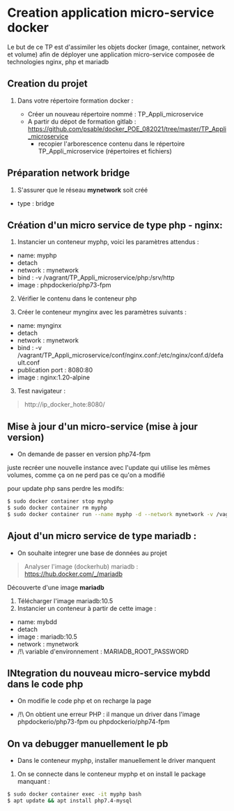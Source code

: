 # Creation application micro-service docker

Le but de ce TP est d'assimiler les objets docker (image, container, network et volume) afin de déployer une application micro-service composée de technologies nginx, php et mariadb

## Creation du projet

1) Dans votre répertoire formation docker :

    - Créer un nouveau répertoire nommé : TP_Appli_microservice
    - A partir du dépot de formation gitlab : https://github.com/psable/docker_POE_082021/tree/master/TP_Appli_microservice
        - recopier l'arborescence contenu dans le répertoire TP_Appli_microservice (répertoires et fichiers)

## Préparation network bridge

1) S'assurer que le réseau **mynetwork** soit créé
  - type : bridge


## Création d'un micro service de type php - nginx:

1) Instancier un conteneur myphp, voici les paramètres attendus :

  - name: myphp
  - detach
  - network : mynetwork
  - bind :
      -v /vagrant/TP_Appli_microservice/php:/srv/http
  - image : phpdockerio/php73-fpm

2) Vérifier le contenu dans le conteneur php

3) Créer le conteneur mynginx avec les paramètres suivants :

  - name: mynginx
  - detach
  - network : mynetwork
  - bind :
      -v /vagrant/TP_Appli_microservice/conf/nginx.conf:/etc/nginx/conf.d/default.conf
  - publication port : 8080:80
  - image : nginx:1.20-alpine

3) Test navigateur :

> http://ip_docker_hote:8080/

## Mise à jour d'un micro-service (mise à jour version)

- On demande de passer en version php74-fpm

juste recréer une nouvelle instance avec l'update qui utilise les mêmes volumes, comme ça on ne perd pas ce qu'on a modifié

pour update php sans perdre les modifs:

```bash
$ sudo docker container stop myphp
$ sudo docker container rm myphp
$ sudo docker container run --name myphp -d --network mynetwork -v /vagrant/TP_Appli_microservice/php:/srv/http phpdockerio/php74-fpm
```

## Ajout d'un micro service de type mariadb :

 - On souhaite integrer une base de données au projet

 > Analyser l'image (dockerhub) mariadb : https://hub.docker.com/_/mariadb

Découverte d'une image **mariadb**
1. Télécharger l'image mariadb:10.5
2. Instancier un conteneur à partir de cette image :
  - name: mybdd
  - detach
  - image : mariadb:10.5
  - network : mynetwork
  - /!\ variable d'environnement : MARIADB_ROOT_PASSWORD


## INtegration du nouveau micro-service mybdd dans le code php

- On modifie le code php et on recharge la page

- /!\ On obtient une erreur PHP : il manque un driver dans l'image phpdockerio/php73-fpm ou phpdockerio/php74-fpm


## On va debugger manuellement le pb

- Dans le conteneur myphp, installer manuellement le driver manquent

1. On se connecte dans le conteneur myphp et on install le package manquant :

  ```bash
  $ sudo docker container exec -it myphp bash
  $ apt update && apt install php7.4-mysql
   ```